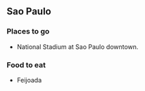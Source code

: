 ## Sao Paulo



### Places to go

- National Stadium at Sao Paulo downtown.



### Food to eat

- Feijoada


